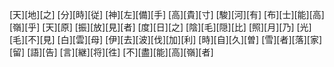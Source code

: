 [天][地][之] [分][時][従] [神][左][備][手] [高][貴][寸] [駿][河][有] [布][士][能][高][嶺][乎] [天][原] [振][放][見][者] [度][日][之] [陰][毛][隠][比] [照][月][乃] [光][毛][不][見] [白][雲][母] [伊][去][波][伐][加][利] [時][自][久][曽] [雪][者][落][家][留] [語][告] [言][継][将][徃] [不][盡][能][高][嶺][者]
